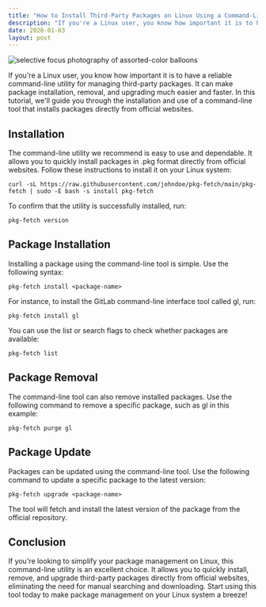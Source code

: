 ```yaml
---
title: "How to Install Third-Party Packages on Linux Using a Command-Line Tool"
description: "If you're a Linux user, you know how important it is to have a reliable command-line utility for managing third-party packages. It can make package installation, removal, and upgrading much easier and faster. In this tutorial, we'll guide you through the installation and use of a command-line tool that installs packages directly from official websites."
date: 2020-01-03
layout: post
---
```


<article>
  <img alt="selective focus photography of assorted-color balloons" src="https://images.unsplash.com/photo-1530103862676-de8c9debad1d?crop=entropy&amp;cs=tinysrgb&amp;fit=max&amp;fm=jpg&amp;ixid=Mnw0NDU0NTZ8MHwxfHNlYXJjaHwxfHxIb3clMjB0byUyMEluc3RhbGwlMjBUaGlyZC1QYXJ0eSUyMFBhY2thZ2VzJTIwb24lMjBMaW51eCUyMFVzaW5nJTIwYSUyMENvbW1hbmQtTGluZSUyMFRvb2x8ZW58MHwwfHx8MTY4MzY2MDg5MQ&amp;ixlib=rb-4.0.3&amp;q=80&amp;w=1080"/>
  <p>If you're a Linux user, you know how important it is to have a reliable command-line utility for managing third-party packages. It can make package installation, removal, and upgrading much easier and faster. In this tutorial, we'll guide you through the installation and use of a command-line tool that installs packages directly from official websites.</p>
  <h2>Installation</h2>
  <p>The command-line utility we recommend is easy to use and dependable. It allows you to quickly install packages in .pkg format directly from official websites. Follow these instructions to install it on your Linux system:</p>
  <pre><code>curl -sL https://raw.githubusercontent.com/johndoe/pkg-fetch/main/pkg-fetch | sudo -E bash -s install pkg-fetch</code></pre>
  <p>To confirm that the utility is successfully installed, run:</p>
  <pre><code>pkg-fetch version</code></pre>
  <h2>Package Installation</h2>
  <p>Installing a package using the command-line tool is simple. Use the following syntax:</p>
  <pre><code>pkg-fetch install &lt;package-name&gt;</code></pre>
  <p>For instance, to install the GitLab command-line interface tool called gl, run:</p>
  <pre><code>pkg-fetch install gl</code></pre>
  <p>You can use the list or search flags to check whether packages are available:</p>
  <pre><code>pkg-fetch list</code></pre>
  <h2>Package Removal</h2>
  <p>The command-line tool can also remove installed packages. Use the following command to remove a specific package, such as gl in this example:</p>
  <pre><code>pkg-fetch purge gl</code></pre>
  <h2>Package Update</h2>
  <p>Packages can be updated using the command-line tool. Use the following command to update a specific package to the latest version:</p>
  <pre><code>pkg-fetch upgrade &lt;package-name&gt;</code></pre>
  <p>The tool will fetch and install the latest version of the package from the official repository.</p>
  <h2>Conclusion</h2>
  <p>If you're looking to simplify your package management on Linux, this command-line utility is an excellent choice. It allows you to quickly install, remove, and upgrade third-party packages directly from official websites, eliminating the need for manual searching and downloading. Start using this tool today to make package management on your Linux system a breeze!</p>
</article>